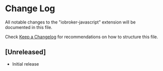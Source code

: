 # Change Log

All notable changes to the "iobroker-javascript" extension will be documented in this file.

Check [Keep a Changelog](http://keepachangelog.com/) for recommendations on how to structure this file.

## [Unreleased]

- Initial release